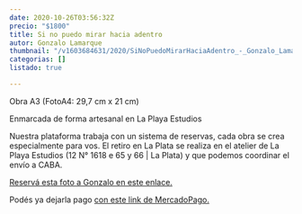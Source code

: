 ```yaml
---
date: 2020-10-26T03:56:32Z
precio: "$1800"
title: Si no puedo mirar hacia adentro
autor: Gonzalo Lamarque
thumbnail: "/v1603684631/2020/SiNoPuedoMirarHaciaAdentro_-_Gonzalo_Lamarque___h6fz7s.jpg"
categorias: []
listado: true

---
```

Obra A3 (FotoA4: 29,7 cm x 21 cm)

  
Enmarcada de forma artesanal en La Playa Estudios

Nuestra plataforma trabaja con un sistema de reservas, cada obra se crea especialmente para vos. El retiro en La Plata se realiza en el atelier de La Playa Estudios (12 N° 1618 e 65 y 66 | La Plata) y que podemos coordinar el envío a CABA.

[Reservá esta foto a Gonzalo en este enlace.](https://docs.google.com/forms/d/10fHF0ASVijrzqLWWqPIWy7ywpd6uPsMWNGkoIpS1aYw/edit)

Podés ya dejarla pago [con este link de MercadoPago.](https://www.mercadopago.com.ar/checkout/v1/redirect/ad6846ab-ec64-4b46-8c84-f952b2a829d2/payment-option-form/?preference-id=222824205-2271bea7-0017-4c01-ace2-e9b094660963&p=62552e23fd96c588b8640b8fb0411a01#/)